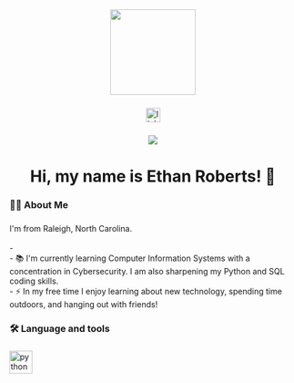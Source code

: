 <div align="center">
  <img height="150" src="https://media.giphy.com/media/M9gbBd9nbDrOTu1Mqx/giphy.gif"  />
</div>

###

<div align="center">
  <img src="https://img.shields.io/static/v1?message=LinkedIn&logo=linkedin&label=&color=0077B5&logoColor=white&labelColor=&style=for-the-badge" height="25" alt="linkedin logo"  />
</div>

###

<div align="center">
  <img src="https://visitor-badge.laobi.icu/badge?page_id=maurodesouza.maurodesouza&"  />
</div>

###

<h1 align="center">Hi, my name is Ethan Roberts! 👋</h1>

###

<h3 align="left">👩‍💻  About Me</h3>

###

<p align="left">I'm from Raleigh, North Carolina. <br><br>- <br>- 📚 I'm currently learning Computer Information Systems with a concentration in Cybersecurity. I am also sharpening my Python and SQL coding skills. <br>- ⚡ In my free time I enjoy learning about new technology, spending time outdoors, and hanging out with friends!</p>

###

<h3 align="left">🛠 Language and tools</h3>

###

<div align="left">

  <img src="https://cdn.jsdelivr.net/gh/devicons/devicon@latest/icons/python/python-original.svg" height="40" alt="python logo" />
  <img width="12" />

###



